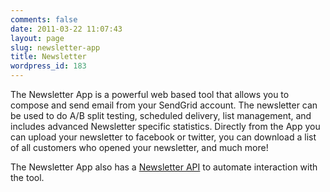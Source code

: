 ```yaml
---
comments: false
date: 2011-03-22 11:07:43
layout: page
slug: newsletter-app
title: Newsletter
wordpress_id: 183
---
```


The Newsletter App is a powerful web based tool that allows you to compose and send email from your SendGrid account. The newsletter can be used to do A/B split testing, scheduled delivery, list management, and includes advanced Newsletter specific statistics. Directly from the App you can upload your newsletter to facebook or twitter, you can download a list of all customers who opened your newsletter, and much more!

The Newsletter App also has a [Newsletter API](http://docs.sendgrid.com/documentation/api/newsletter-api/) to automate interaction with the tool.
